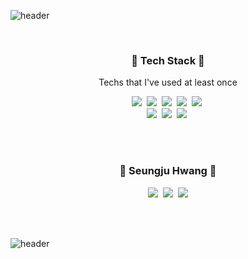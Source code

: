 ![header](https://capsule-render.vercel.app/api?type=soft&color=auto&height=100&text=Hi%20there%20👋&fontSize=30&animation=twinkling)

<br>

<h3 align="center">🛶 Tech Stack 🛶</h3>

<p align="center"> Techs that I've used at least once </p>
<p align="center">
  <img src="https://img.shields.io/badge/Python-3766AB?style=flat-square&logo=Python&logoColor=white"/></a>&nbsp 
  <img src="https://img.shields.io/badge/Javascript-ffb13b?style=flat-square&logo=javascript&logoColor=white"/></a>&nbsp 
  <img src="https://img.shields.io/badge/HTML5-E34F26?style=flat-square&logo=HTML5&logoColor=white"/></a>&nbsp 
  <img src="https://img.shields.io/badge/css-1572B6?style=flat-square&logo=css3&logoColor=white"/></a>&nbsp
  <img src="https://img.shields.io/badge/R-276DC3?style=flat-square&logo=R&logoColor=white"/></a>&nbsp
  <br>
  <img src="https://img.shields.io/badge/Django-092E20?style=flat-square&logo=Django&logoColor=white"/></a>&nbsp
  <img src="https://img.shields.io/badge/Vue.js-4FC08D?style=flat-square&logo=Vue.js&logoColor=white"/></a>&nbsp 
  <img src="https://img.shields.io/badge/Mysql-E6B91E?style=flat-square&logo=MySql&logoColor=white"/></a>&nbsp  
</p>

<br><br>
<h3 align="center">🌊 Seungju Hwang 🌊</h3>

<p align="center">
  <a href="https://velog.io/@hsngju"><img src="https://img.shields.io/badge/Tech%20Blog-11B48A?style=flat-square&logo=Vimeo&logoColor=white&link=https://velog.io/@woo0_hooo"/></a>&nbsp
  <a href="https://www.instagram.com/hsngju/"><img src="https://img.shields.io/badge/Instagram-E4405F?style=flat-square&logo=Instagram&logoColor=white&link=https://www.instagram.com/woo0_hooo/"/></a>&nbsp
  <a href="mailto:likeletter5658@gmail.com"><img src="https://img.shields.io/badge/Gmail-d14836?style=flat-square&logo=Gmail&logoColor=white&link=likeletter5658@gmail.com"/></a>
</p>
<br><br>

![header](https://capsule-render.vercel.app/api?type=wave&color=auto&height=150&section=footer&animation=twinkling)

<!--
- Blog: [My Github Blog](http://wealways.github.io)


- 🌱 I’m currently learning [python,html,css,django,pytorch....]



[![Anurag's github stats](https://github-readme-stats.vercel.app/api?username=wealways)](https://github.com/anuraghazra/github-readme-stats)

[![Top Langs](https://github-readme-stats.vercel.app/api/top-langs/?username=wealways&layout=compact)](https://github.com/anuraghazra/github-readme-stats)

-->

<!--
**wealways/wealways** is a ✨ _special_ ✨ repository because its `README.md` (this file) appears on your GitHub profile.

Here are some ideas to get you started:

- 🔭 I’m currently working on ...
- 🌱 I’m currently learning ...
- 👯 I’m looking to collaborate on ...
- 🤔 I’m looking for help with ...
- 💬 Ask me about ...
- 📫 How to reach me: ...
- 😄 Pronouns: ...
- ⚡ Fun fact: ...
-->
